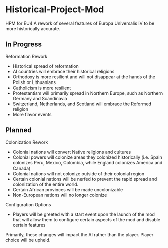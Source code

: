 # Historical-Project-Mod
HPM for EU4
A rework of several features of Europa Universalis IV to be more historically accurate.

In Progress
-----------
Reformation Rework
  * Historical spread of reformation
  * AI countries will embrace their historical religions
  * Orthodoxy is more resilient and will not disappear at the hands of the Polish or Lithuanians
  * Catholicism is more resilient
  * Protestantism will primarily spread in Northern Europe, such as Northern Germany and Scandinavia
  * Switzerland, Netherlands, and Scotland will embrace the Reformed religion
  * More flavor events
  
Planned
-------
Colonization Rework
  * Colonial nations will convert Native religions and cultures
  * Colonial powers will colonize areas they colonized historically (i.e. Spain colonizes Peru, Mexico, Colombia, while England colonizes America and Canada)
  * Colonial nations will not colonize outside of their colonial region
  * Certain colonial nations will be nerfed to prevent the rapid spread and colonization of the entire world.
  * Certain African provinces will be made uncolonizable
  * Non-European nations will no longer colonize

Configuration Options
  * Players will be greeted with a start event upon the launch of the mod that will allow them to configure certain aspects of the mod and disable certain features

Primarily, these changes will impact the AI rather than the player. Player choice will be upheld.
